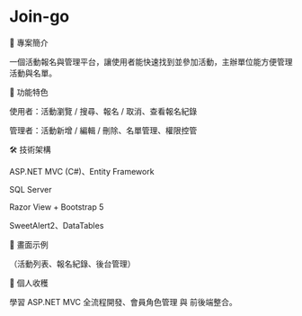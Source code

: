 # Join-go
📖 專案簡介

一個活動報名與管理平台，讓使用者能快速找到並參加活動，主辦單位能方便管理活動與名單。

🚀 功能特色

使用者：活動瀏覽 / 搜尋、報名 / 取消、查看報名紀錄

管理者：活動新增 / 編輯 / 刪除、名單管理、權限控管

🛠️ 技術架構

ASP.NET MVC (C#)、Entity Framework

SQL Server

Razor View + Bootstrap 5

SweetAlert2、DataTables

📸 畫面示例

（活動列表、報名紀錄、後台管理）

📌 個人收穫

學習 ASP.NET MVC 全流程開發、會員角色管理 與 前後端整合。
